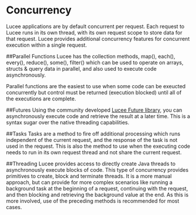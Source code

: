 # Concurrency
Lucee applications are by default concurrent per request. Each request to Lucee runs in its own thread, with its own request scope to store data for that request. Lucee provides additional concurrency features for concurrent execution within a single request.

##Parallel Functions
Lucee has the collection methods, map(), each(), every(), reduce(), some(), filter() which can be used to operate on arrays, structs & query data in parallel, and also used to execute code asynchronously.

Parallel functions are the easiest to use when some code can be exeucted concurrently but control must be returned (execution blocked) until all of the executions are complete.

##Futures
Using the community developed [Lucee Future library](https://github.com/roryl/future.lucee/blob/master/README.md), you can asynchronously execute code and retrieve the result at a later time. This is a syntax sugar over the native threading capabilities.

##Tasks
Tasks are a method to fire off additional processing which runs independent of the current request, and the response of the task is not used in the request. This is also the method to use when the executing code needs to run in its own request thread and not share the current request.

##Threading
Lucee provides access to directly create Java threads to asynchronously execute blocks of code. This type of concurrency provides primitives to create, block and terminate threads. It is a more manual approach, but can provide for more complex scenarios like running a background task at the beginning of a request, continuing with the request, and then blocking and retrieving the background value at the end. As this is more involved, use of the preceding methods is recommended for most cases.
